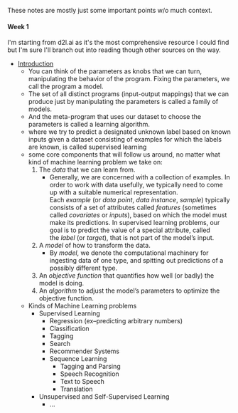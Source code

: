 These notes are mostly just some important points w/o much context.

#### Week 1
  I'm starting from d2l.ai as it's the most comprehensive resource I could find but I'm sure I'll branch out into reading though other sources on the way.
  
  - [Introduction](https://d2l.ai/chapter_introduction/index.html)
	- You can think of the parameters as knobs that we can turn, manipulating the behavior of the program. Fixing the parameters, we call the program a model.
	- The set of all distinct programs (input-output mappings) that we can produce just by manipulating the parameters is called a family of models.
	- And the meta-program that uses our dataset to choose the parameters is called a learning algorithm.
	- where we try to predict a designated unknown label based on known inputs given a dataset consisting of examples for which the labels are known, is called supervised learning
	- some core components that will follow us around, no matter what kind of machine learning problem we take on:
		1.  The _data_ that we can learn from.
			- Generally, we are concerned with a collection of examples. In order to work with data usefully, we typically need to come up with a suitable numerical representation. Each _example_ (or _data point_, _data instance_, _sample_) typically consists of a set of attributes called _features_ (sometimes called _covariates_ or _inputs_), based on which the model must make its predictions. In supervised learning problems, our goal is to predict the value of a special attribute, called the _label_ (or _target_), that is not part of the model’s input.
		2.  A _model_ of how to transform the data.
			- By _model_, we denote the computational machinery for ingesting data of one type, and spitting out predictions of a possibly different type.
		3.  An _objective function_ that quantifies how well (or badly) the model is doing.
		4.  An _algorithm_ to adjust the model’s parameters to optimize the objective function.
	- Kinds of Machine Learning problems
		- Supervised Learning
			- Regression (ex–predicting arbitrary numbers)
			- Classification
			- Tagging
			- Search
			- Recommender Systems
			- Sequence Learning
				- Tagging and Parsing
				- Speech Recognition
				- Text to Speech
				- Translation
		- Unsupervised and Self-Supervised Learning
			- ...
